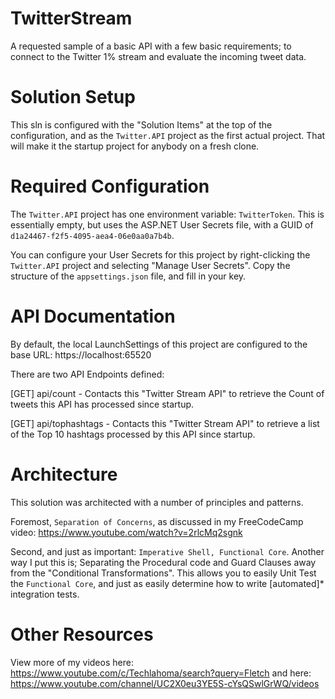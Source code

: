 # TwitterStream

A requested sample of a basic API with a few basic requirements; to connect to the Twitter 1% stream and evaluate the incoming tweet data.

# Solution Setup

This sln is configured with the "Solution Items" at the top of the configuration, and as the `Twitter.API` project as the first actual project.  That will make it the startup project for anybody on a fresh clone.

# Required Configuration

The `Twitter.API` project has one environment variable: `TwitterToken`.  This is essentially empty, but uses the ASP.NET User Secrets file, with a GUID of `d1a24467-f2f5-4095-aea4-06e0aa0a7b4b`.

You can configure your User Secrets for this project by right-clicking the `Twitter.API` project and selecting "Manage User Secrets".  Copy the structure of the `appsettings.json` file, and fill in your key.

# API Documentation

By default, the local LaunchSettings of this project are configured to the base URL: https://localhost:65520

There are two API Endpoints defined:

[GET] api/count
    - Contacts this "Twitter Stream API" to retrieve the Count of tweets this API has processed since startup.

[GET] api/tophashtags
    - Contacts this "Twitter Stream API" to retrieve a list of the Top 10 hashtags processed by this API since startup.

# Architecture

This solution was architected with a number of principles and patterns.  

Foremost, `Separation of Concerns`, as discussed in my FreeCodeCamp video: https://www.youtube.com/watch?v=2rlcMq2sgnk

Second, and just as important: `Imperative Shell, Functional Core`.  Another way I put this is; Separating the Procedural code and Guard Clauses away from the "Conditional Transformations".  This allows you to easily Unit Test the `Functional Core`, and just as easily determine how to write [automated]* integration tests.

# Other Resources

View more of my videos here: https://www.youtube.com/c/Techlahoma/search?query=Fletch and here: https://www.youtube.com/channel/UC2X0eu3YE5S-cYsQSwlGrWQ/videos